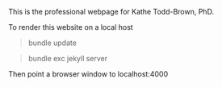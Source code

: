 This is the professional webpage for Kathe Todd-Brown, PhD.

To render this website on a local host 

> bundle update

> bundle exc jekyll server

Then point a browser window to localhost:4000
